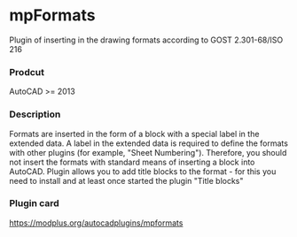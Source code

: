 # mpFormats
Plugin of inserting in the drawing formats according to GOST 2.301-68/ISO 216
### Prodcut ###
AutoCAD >= 2013
### Description ###
Formats are inserted in the form of a block with a special label in the extended data. A label in the extended data is required to define the formats with other plugins (for example, "Sheet Numbering"). Therefore, you should not insert the formats with standard means of inserting a block into AutoCAD. Plugin allows you to add title blocks to the format - for this you need to install and at least once started the plugin "Title blocks"
### Plugin card ###
https://modplus.org/autocadplugins/mpformats
